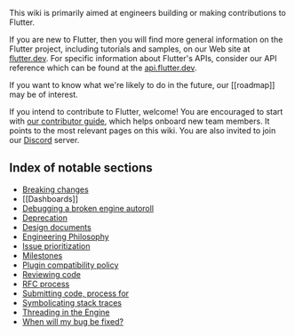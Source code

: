 This wiki is primarily aimed at engineers building or making contributions to Flutter.

If you are new to Flutter, then you will find more general information on the Flutter project, including tutorials and samples, on our Web site at [flutter.dev](https://flutter.dev). For specific information about Flutter's APIs, consider our API reference which can be found at the [api.flutter.dev](https://api.flutter.dev/).

If you want to know what we're likely to do in the future, our [[roadmap]] may be of interest.

If you intend to contribute to Flutter, welcome! You are encouraged to start with [our contributor guide](https://github.com/flutter/flutter/blob/master/CONTRIBUTING.md), which helps onboard new team members. It points to the most relevant pages on this wiki. You are also invited to join our [Discord](https://github.com/flutter/flutter/wiki/Chat) server.

## Index of notable sections

* [Breaking changes](https://github.com/flutter/flutter/wiki/Tree-hygiene#handling-breaking-changes)
* [[Dashboards]]
* [Debugging a broken engine autoroll](https://github.com/flutter/flutter/wiki/Debugging-the-engine#bisecting-a-roll-failure)
* [Deprecation](https://github.com/flutter/flutter/wiki/Tree-hygiene#deprecation)
* [Design documents](https://github.com/flutter/flutter/wiki/Chat#design-documents)
* [Engineering Philosophy](https://github.com/flutter/flutter/wiki/Style-guide-for-Flutter-repo#philosophy)
* [Issue prioritization](https://github.com/flutter/flutter/wiki/Issue-hygiene#priorities)
* [Milestones](https://github.com/flutter/flutter/wiki/Issue-hygiene#milestones)
* [Plugin compatibility policy](https://github.com/flutter/flutter/wiki/Style-guide-for-Flutter-repo#plugin-compatibility)
* [Reviewing code](https://github.com/flutter/flutter/wiki/Tree-hygiene#how-to-review-code)
* [RFC process](https://github.com/flutter/flutter/wiki/Issue-hygiene#how-to-propose-a-specific-change)
* [Submitting code, process for](https://github.com/flutter/flutter/wiki/Tree-hygiene#overview)
* [Symbolicating stack traces](https://github.com/flutter/flutter/wiki/Crashes)
* [Threading in the Engine](https://github.com/flutter/flutter/wiki/The-Engine-architecture#threading)
* [When will my bug be fixed?](https://github.com/flutter/flutter/wiki/Issue-hygiene#when-will-my-bug-be-fixed)
